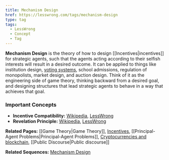 ```yaml
---
title: Mechanism Design
href: https://lesswrong.com/tags/mechanism-design
type: tag
tags:
  - LessWrong
  - Concept
  - Tag
---
```


**Mechanism Design** is the theory of how to design [[Incentives|incentives]] for strategic agents, such that the agents acting according to their selfish interests will result in a desired outcome. It can be applied to things like institution design, [voting systems](https://www.lesswrong.com/tag/voting-theory), school admissions, regulation of monopolists, market design, and auction design. Think of it as the engineering side of game theory, thinking backward from a desired goal, and designing structures that lead strategic agents to behave in a way that achieves that goal.

### Important Concepts

*   **Incentive Compatibility:** [Wikipedia](https://en.wikipedia.org/wiki/Incentive_compatibility), [LessWrong](https://www.lesswrong.com/s/Yh4YsGDD9WYiZqRnf/p/N4gDA5HPpGC4mbTEZ)
*   **Revelation Principle:** [Wikipedia](https://en.wikipedia.org/wiki/Revelation_principle), [LessWrong](https://www.lesswrong.com/s/Yh4YsGDD9WYiZqRnf/p/N4gDA5HPpGC4mbTEZ)

**Related Pages:** [[Game Theory|Game Theory]], [Incentives](https://www.lesswrong.com/tag/incentives), [[Principal-Agent Problems|Principal-Agent Problems]], [Cryptocurrencies and blockchain](https://www.lesswrong.com/tag/cryptocurrency-and-blockchain), [[Public Discourse|Public discourse]]

**Related Sequences:** [Mechanism Design](https://www.lesswrong.com/s/Yh4YsGDD9WYiZqRnf)